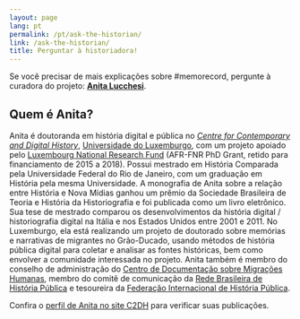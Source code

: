 ```yaml
---
layout: page
lang: pt
permalink: /pt/ask-the-historian/
link: /ask-the-historian/
title: Perguntar à historiadora!
---
```


Se você precisar de mais explicações sobre #memorecord, pergunte à curadora do projeto: [**Anita Lucchesi**](mailto:memorecord@uni.lu).
<!-- more -->
## Quem é Anita?

Anita é doutoranda em história digital e pública no [*Centre for Contemporary and Digital History*](https://www.c2dh.uni.lu/), [Universidade do Luxemburgo](https://www.uni.lu), com um projeto apoiado pelo [Luxembourg National Research Fund](https://www.fnr.lu) (AFR-FNR PhD Grant, retido para financiamento de 2015 a 2018). Possui mestrado em História Comparada pela Universidade Federal do Rio de Janeiro, com um graduação em História pela mesma Universidade. A monografia de Anita sobre a relação entre História e Nova Mídias ganhou um prêmio da Sociedade Brasileira de Teoria e História da Historiografia e foi publicada como um livro eletrônico. Sua tese de mestrado comparou os desenvolvimentos da história digital / historiografia digital na Itália e nos Estados Unidos entre 2001 e 2011. No Luxemburgo, ela está realizando um projeto de doutorado sobre memórias e narrativas de migrantes no Grão-Ducado, usando métodos de história pública digital para coletar e analisar as fontes históricas, bem como envolver a comunidade interessada no projeto. Anita também é membro do conselho de administração do [Centro de Documentação sobre Migrações Humanas](https://www.cdmh.lu), membro do comitê de comunicação da [Rede Brasileira de História Pública](http://historiapublica.com.br/) e tesoureira da [Federação Internacional de História Pública](http://ifph.hypotheses.org/).

Confira o [perfil de Anita no site C2DH](https://www.c2dh.uni.lu/people/anita-lucchesi) para verificar suas publicações.

